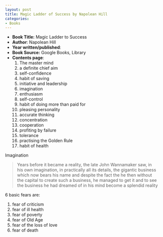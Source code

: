 ```yaml
---
layout: post
title: Magic Ladder of Success by Napolean Hill
categories:
- Books
---
```


- **Book Title:** Magic Ladder to Success
- **Author**: Napolean Hill
- **Year written/published**:
- **Book Source:** Google Books, Library
- **Contents page**:
  1. The master mind
  2. a definite chief aim
  3. self-confidence
  4. habit of saving
  5. initiative and leadership
  6. imagination
  7. enthusiasm
  8. self-control
  9. habit of doing more than paid for
  10. pleasing personality
  11. accurate thinking
  12. concentration
  13. cooperation
  14. profiting by failure
  15. tolerance
  16. practising the Golden Rule
  17. habit of health

Imagination

> Years before it became a reality, the late John Wannamaker saw, in his own imagination, in practically all its details, the gigantic business which now bears his name and despite the fact the he then without the capital to create such a business, he managed to get it and to see the business he had dreamed of in his mind become a splendid reality

6 basic fears are:

1. fear of criticism
2. fear of ill health
3. fear of poverty
4. fear of Old Age
5. fear of the loss of love
6. fear of death
